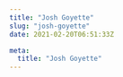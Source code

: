 ```yaml
---
title: "Josh Goyette"
slug: "josh-goyette"
date: 2021-02-20T06:51:33Z

meta:
  title: "Josh Goyette"
---
```


